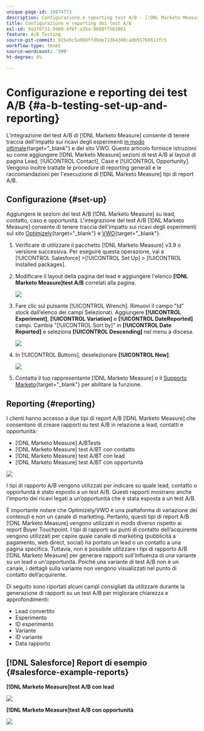 ```yaml
---
unique-page-id: 18874773
description: Configurazione e reporting test A/B - [!DNL Marketo Measure]
title: Configurazione e reporting dei test A/B
exl-id: 9a3f0731-5909-4fbf-a35a-9608ff561061
feature: A/B Testing
source-git-commit: 915e9c5a968ffd9de713b4308cadb91768613fc5
workflow-type: tm+mt
source-wordcount: '399'
ht-degree: 0%

---
```


# Configurazione e reporting dei test A/B {#a-b-testing-set-up-and-reporting}

L&#39;integrazione del test A/B di [!DNL Marketo Measure] consente di tenere traccia dell&#39;impatto sui ricavi degli esperimenti [in modo ottimale](https://www.optimizely.com/){target="_blank"} e del sito VWO. Questo articolo fornisce istruzioni su come aggiungere [!DNL Marketo Measure] sezioni di test A/B ai layout di pagina Lead, [!UICONTROL Contact], Case e [!UICONTROL Opportunity]. Vengono inoltre trattate le procedure di reporting generali e le raccomandazioni per l&#39;esecuzione di [!DNL Marketo Measure] tipi di report A/B.

## Configurazione {#set-up}

Aggiungere le sezioni del test A/B [!DNL Marketo Measure] su lead, contatto, caso e opportunità. L&#39;integrazione del test A/B [!DNL Marketo Measure] consente di tenere traccia dell&#39;impatto sui ricavi degli esperimenti sul sito [Optimizely](https://www.optimizely.com/){target="_blank"} e [VWO](https://vwo.com/){target="_blank"}.

1. Verificare di utilizzare il pacchetto [!DNL Marketo Measure] v3.9 o versione successiva. Per eseguire questa operazione, vai a [!UICONTROL Salesforce] >[!UICONTROL Set Up] > [!UICONTROL Installed packages].
1. Modificare il layout della pagina del lead e aggiungere l&#39;elenco **[!DNL Marketo Measure]test A/B** correlati alla pagina.

   ![](assets/1.png)

1. Fare clic sul pulsante [!UICONTROL Wrench]. Rimuovi il campo &quot;Id&quot; stock dall’elenco dei campi Selezionati. Aggiungere **[!UICONTROL Experiment]**, **[!UICONTROL Variation]** e **[!UICONTROL DateReported]** campi. Cambia &quot;[!UICONTROL Sort by]&quot; in **[!UICONTROL Date Reported]** e seleziona **[!UICONTROL Descending]** nel menu a discesa.

   ![](assets/2.png)

1. In [!UICONTROL Buttons], deselezionare **[!UICONTROL New]**.

   ![](assets/3.png)

1. Contatta il tuo rappresentante [!DNL Marketo Measure] o il [Supporto Marketo](https://nation.marketo.com/t5/support/ct-p/Support){target="_blank"} per abilitare la funzione.

## Reporting {#reporting}

I clienti hanno accesso a due tipi di report A/B [!DNL Marketo Measure] che consentono di creare rapporti su test A/B in relazione a lead, contatti e opportunità:

* [!DNL Marketo Measure] A/BTests
* [!DNL Marketo Measure] test A/BT con contatto
* [!DNL Marketo Measure] test A/BT con lead
* [!DNL Marketo Measure] test A/BT con opportunità

![](assets/4.png)

I tipi di rapporto A/B vengono utilizzati per indicare su quale lead, contatto o opportunità è stato esposto a un test A/B. Questi rapporti mostrano anche l’importo dei ricavi legati a un’opportunità che è stata esposta a un test A/B.

È importante notare che Optimizely/VWO è una piattaforma di variazione dei contenuti e non un canale di marketing. Pertanto, questi tipi di report A/B [!DNL Marketo Measure] vengono utilizzati in modo diverso rispetto ai report Buyer Touchpoint. I tipi di rapporti sui punti di contatto dell’acquirente vengono utilizzati per capire quale canale di marketing (pubblicità a pagamento, web direct, social) ha portato un lead o un contatto a una pagina specifica. Tuttavia, non è possibile utilizzare i tipi di rapporto A/B [!DNL Marketo Measure] per generare rapporti sull&#39;influenza di una variante su un lead o un&#39;opportunità. Poiché una variante di test A/B non è un canale, i dettagli sulla variante non vengono visualizzati nel punto di contatto dell’acquirente.

Di seguito sono riportati alcuni campi consigliati da utilizzare durante la generazione di rapporti su un test A/B per migliorare chiarezza e approfondimenti:

* Lead convertito
* Esperimento
* ID esperimento
* Variante
* ID variante
* Data rapporto

## [!DNL Salesforce] Report di esempio {#salesforce-example-reports}

**[!DNL Marketo Measure]test A/B con lead**

![](assets/5.png)

**[!DNL Marketo Measure]test A/B con opportunità**

![](assets/6.png)
